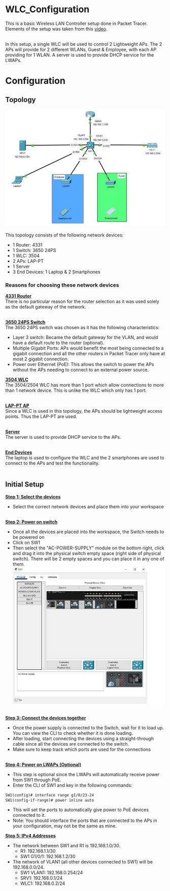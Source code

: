 # WLC_Configuration
This is a basic Wireless LAN Controller setup done in Packet Tracer. Elements of the setup was taken from this [video](https://www.youtube.com/watch?v=0dfm9ws9DXI).<br><br>

In this setup, a single WLC will be used to control 2 Lightweight APs. The 2 APs will provide for 2 different WLANs, Guest & Employee, with each AP providing for 1 WLAN. A server is used to provide DHCP service for the LWAPs.

# Configuration
## Topology
![Network Topolgy](Init_Topology.JPG)<br><br>
This topology consists of the following network devices:
- 1 Router: 4331
- 1 Switch: 3650 24PS
- 1 WLC: 3504
- 2 APs: LAP-PT
- 1 Server
- 3 End Devices: 1 Laptop & 2 Smartphones

### Reasons for choosing these network devices
<b><ins>4331 Router</ins></b><br>
There is no particular reason for the router selection as it was used solely as the default gateway of the network.<br><br>

<b><ins>3650 24PS Switch</ins></b><br>
The 3650 24PS switch was chosen as it has the following characteristics:
- Layer 3 switch: Became the default gateway for the VLAN, and would have a default route to the router (optional).
- Multiple Gigabit Ports: APs would benefit the most being connected to a gigabit connection and all the other routers in Packet Tracer only have at most 2 gigabit connection.
- Power over Ethernet (PoE): This allows the switch to power the APs without the APs needing to connect to an external power source.<br>

<b><ins>3504 WLC</ins></b><br>
The 3504/2504 WLC has more than 1 port which allow connections to more than 1 network device. This is unlike the WLC which only has 1 port.<br><br>

<b><ins>LAP-PT AP</ins></b><br>
Since a WLC is used in this topology, the APs should be lightweight access points. Thus the LAP-PT are used.<br><br>

<b><ins>Server</ins></b><br>
The server is used to provide DHCP service to the APs.<br><br>

<b><ins>End Devices</ins></b><br>
The laptop is used to configure the WLC and the 2 smartphones are used to connect to the APs and test the functionality.<br><br>

## Initial Setup
<b><ins>Step 1: Select the devices</b></ins><br>
- Select the correct network devices and place them into your workspace<br><br>

<b><ins>Step 2: Power on switch</b></ins><br>
- Once all the devices are placed into the workspace, the Switch needs to be powered on
- Click on SW1
- Then select the "AC-POWER-SUPPLY" module on the bottom right, click and drag it into the physical switch empty space (right side of physical switch). There will be 2 empty spaces and you can place it in any one of them.
  ![SW_Physical](SW_Physical.JPG)<br><br>

<b><ins>Step 3: Connect the devices together</b></ins><br>
- Once the power supply is connected to the Switch, wait for it to load up. You can view the CLI to check whether it is done loading.
- After loading, start connecting the devices using a straight-through cable since all the devices are connected to the switch.
- Make sure to keep track which ports are used for the connections<br><br>

<b><ins>Step 4: Power on LWAPs (Optional) </b></ins><br>
- This step is optional since the LWAPs will automatically receive power from SW1 through PoE.
- Enter the CLI of SW1 and key in the following commands:
```
SW1(config)# interface range g1/0/23-24
SW1(config-if-range)# power inline auto
```
- This will set the ports to automatically give power to PoE devices connected to it.
- Note: You should interface the ports that are connected to the APs in your configuration, may not be the same as mine.

<b><ins>Step 5: IPv4 Addresses</b></ins><br>
- The network between SW1 and R1 is 192.168.1.0/30.
  - R1: 192.168.1.1/30
  - SW1 G1/0/1: 192.168.1.2/30 
- The network of VLAN1 (all other devices connected to SW1) will be 192.168.0.0/24.
  - SW1 VLAN1: 192.168.0.254/24
  - SRV1: 192.168.0.1/24
  - WLC1: 192.168.0.2/24
